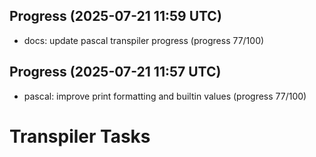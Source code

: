 ## Progress (2025-07-21 11:59 UTC)
- docs: update pascal transpiler progress (progress 77/100)

## Progress (2025-07-21 11:57 UTC)
- pascal: improve print formatting and builtin values (progress 77/100)

# Transpiler Tasks
